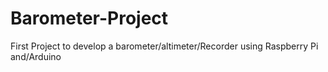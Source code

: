 # Barometer-Project
First Project to develop a barometer/altimeter/Recorder using Raspberry Pi and/Arduino 

